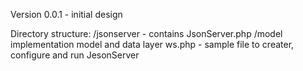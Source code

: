 Version 0.0.1
	- initial design
	
Directory structure:
	/jsonserver - contains JsonServer.php 
	/model implementation model and data layer
	ws.php - sample file to creater, configure and run JesonServer
	